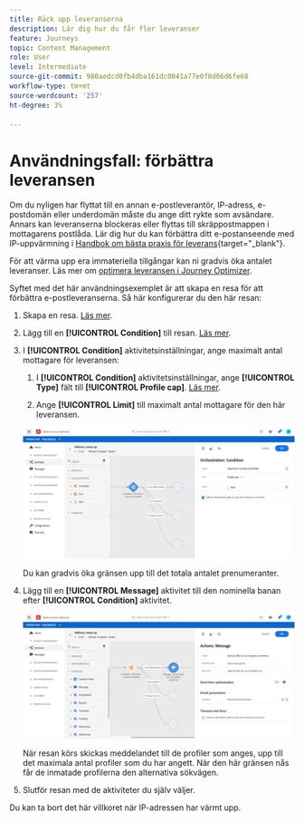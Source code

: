 ```yaml
---
title: Räck upp leveranserna
description: Lär dig hur du får fler leveranser
feature: Journeys
topic: Content Management
role: User
level: Intermediate
source-git-commit: 980aedcd0fb4dba161dc0041a77e0f8d06d6fe68
workflow-type: tm+mt
source-wordcount: '257'
ht-degree: 3%

---
```



# Användningsfall: förbättra leveransen

Om du nyligen har flyttat till en annan e-postleverantör, IP-adress, e-postdomän eller underdomän måste du ange ditt rykte som avsändare. Annars kan leveranserna blockeras eller flyttas till skräppostmappen i mottagarens postlåda. Lär dig hur du kan förbättra ditt e-postanseende med IP-uppvärmning i [Handbok om bästa praxis för leverans](https://experienceleague.adobe.com/docs/deliverability-learn/deliverability-best-practice-guide/additional-resources/generic-resources/increase-reputation-with-ip-warming.html){target=&quot;_blank&quot;}.

För att värma upp era immateriella tillgångar kan ni gradvis öka antalet leveranser. Läs mer om [optimera leveransen i Journey Optimizer](../deliverability.md).

Syftet med det här användningsexemplet är att skapa en resa för att förbättra e-postleveranserna. Så här konfigurerar du den här resan:

1. Skapa en resa. [Läs mer](journey-gs.md).

1. Lägg till en **[!UICONTROL Condition]** till resan. [Läs mer](condition-activity.md).

1. I **[!UICONTROL Condition]** aktivitetsinställningar, ange maximalt antal mottagare för leveransen:

   1. I **[!UICONTROL Condition]** aktivitetsinställningar, ange **[!UICONTROL Type]** fält till **[!UICONTROL Profile cap]**. [Läs mer](condition-activity.md#profile_cap).

   1. Ange **[!UICONTROL Limit]** till maximalt antal mottagare för den här leveransen.

   ![](../assets/profile-cap-condition.png)

   Du kan gradvis öka gränsen upp till det totala antalet prenumeranter.

1. Lägg till en **[!UICONTROL Message]** aktivitet till den nominella banan efter **[!UICONTROL Condition]** aktivitet.

   ![](../assets/ramp-up-deliveries-message.png)

   När resan körs skickas meddelandet till de profiler som anges, upp till det maximala antal profiler som du har angett. När den här gränsen nås får de inmatade profilerna den alternativa sökvägen.

1. Slutför resan med de aktiviteter du själv väljer.

Du kan ta bort det här villkoret när IP-adressen har värmt upp.





